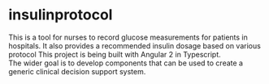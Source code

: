 # insulinprotocol
This is a tool for nurses to record glucose measurements for patients in hospitals. It also provides a recommended insulin dosage based on various protocol
This project is being built with Angular 2 in Typescript. 
<br>The wider goal is to develop components that can be used to create a generic clinical decision support system.
